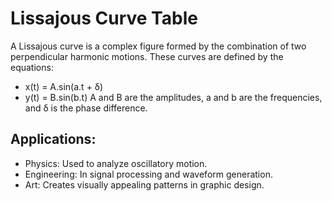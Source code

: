 # Lissajous Curve Table
A Lissajous curve is a complex figure formed by the combination of two perpendicular harmonic motions. These curves are defined by the equations:
- x(t) = A.sin(a.t + δ)
- y(t) = B.sin(b.t)
A and B are the amplitudes, a and b are the frequencies, and δ is the phase difference.

## Applications:
- Physics: Used to analyze oscillatory motion.
- Engineering: In signal processing and waveform generation.
- Art: Creates visually appealing patterns in graphic design.
